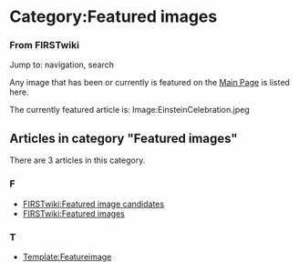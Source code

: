 

# Category:Featured images

### From FIRSTwiki

Jump to: navigation, search

Any image that has been or currently is featured on the [Main
Page](/index.php/Main_Page "Main Page" ) is listed here.

The currently featured article is: Image:EinsteinCelebration.jpeg

  

## Articles in category "Featured images"

There are 3 articles in this category.

### F

  * [FIRSTwiki:Featured image candidates](/index.php/FIRSTwiki:Featured_image_candidates "FIRSTwiki:Featured image candidates" )
  * [FIRSTwiki:Featured images](/index.php/FIRSTwiki:Featured_images "FIRSTwiki:Featured images" )

### T

  * [Template:Featureimage](/index.php/Template:Featureimage "Template:Featureimage" )

